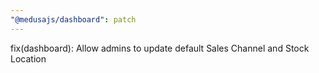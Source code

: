 ```yaml
---
"@medusajs/dashboard": patch
---
```


fix(dashboard): Allow admins to update default Sales Channel and Stock Location
